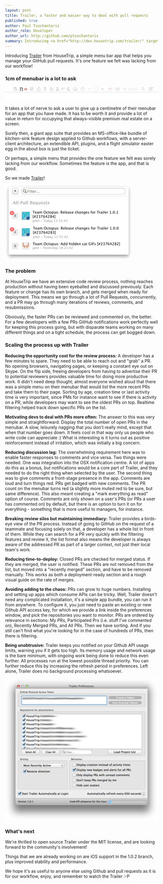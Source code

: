 ```yaml
---
layout: post
title: Trailer, a faster and easier way to deal with pull requests
published: true
author: Paul Tsochantaris
author_role: Developer
author_url: http://github.com/ptsochantaris
summary: Introducing <a href="http://dev.housetrip.com/trailer/" target="_blank">Trailer</a> from HouseTrip, a simple menu bar app that helps you manage your GitHub pull requests. It's one feature we felt was lacking from our workflow!
---
```


Introducing <a href="http://dev.housetrip.com/trailer/" target="_blank">Trailer</a> from HouseTrip, a simple menu bar app that helps you manage your GitHub pull requests. It's one feature we felt was lacking from our workflow!

### 1cm of menubar is a lot to ask

<img src="/images/2014-01-10/menubar.png" alt="Trailer App in the Menu Bar" style="border:none;box-shadow: none;margin:0;"/>

It takes a lot of nerve to ask a user to give up a centimetre of their menubar for an app that you have made.  It has to be worth it and provide a lot of value in return for occupying that always-visible premium real estate on a screen.

Surely then, a giant app suite that provides an MS-office-like bundle of kitchen-sink feature design applied to Github workflows, with a server-client architecture, an extendible API, plugins, and a flight simulator easter egg in the about box is just the ticket.

Or perhaps, a simple menu that provides the one feature we felt was sorely lacking from our workflow.  Sometimes the feature is the app, and that is good.

So we made <a href="http://dev.housetrip.com/trailer" target="_blank">Trailer</a>!

<img src="/images/2014-01-10/screenshot.png" alt="Trailer App Screen Shot" style="border:none;box-shadow: none;margin:0;"/>

### The problem

At HouseTrip we have an extensive code review process, nothing reaches production without having been eyeballed and discussed previously.  Each feature or change has its own branch, and gets merged when ready for deployment.  This means we go through a lot of Pull Requests, concurrently, and a PR may go through many iterations of reviews, comments, and resubmissions.

Obviously, the faster PRs can be reviewed and commented on, the better.  For a few developers with a few PRs GitHub notifications work perfectly well for keeping this process going, but with disparate teams working on many different things and on a tight schedule, the process can get bogged down.

### Scaling the process up with Trailer

**Reducing the opportunity cost for the review process:**  A developer has a few minutes to spare.  They need to be able to reach out and "grab" a PR.  No opening browsers, navigating pages, or keeping a constant eye out on Skype.  On the flip side, freeing developers from having to advertise their PR to potential reviewers provides valuable time for doing more productive work.  It didn't need deep thought; almost everyone wished aloud that there was a simple menu on their menubar that would list the more recent PRs and take them to their page.  Sorting by age, creation time or last activity time is very important, since PMs for instance want to see if there is activity on a PR, while developers may want to see the oldest PRs on top.  Realtime filtering helped track down specific PRs on the list.

**Motivating devs to deal with PRs more often:** The answer to this was very simple and straightforward.  Display the total number of open PRs in the menubar.  A slow, leisurely nagging that you don't really mind, except that when that number goes down.  It feels cool in that way only us people who write code can appreciate :)  What is interesting is it turns out as positive reinforcement instead of irritation, which was initially a big concern.

**Reducing discussion lag:** The overwhelming requirement here was to enable faster responses to comments and vice versa.  Two things were needed.  One was integration into the OSX notification centre.  A lot of apps do this as a bonus, but notifications would be a core part of Trailer, and they needed to do the right thing when selected by the user.  The second thing was to give comments a front-stage presence in the app.  Comments are loud and turn things red.  PRs get badged with new comments.  The PR count on the menubar turns red (a slightly more muted red to be sure, but same difference).  This also meant creating a "mark everything as read" option of course.  Comments are only shown on a user's PRs (or PRs a user has commented on) by default, but there is an option to turn it on for everything - something that is more useful to managers, for instance.

**Breaking review silos but maintaining immediacy:** Trailer provides a birds-eye view of the PR process.  Instead of going to GitHub on the request of a teammate and focusing solely on that, a developer has a whole list in front of them.  While they can search for a PR very quickly with the filtering features and review it, the list format also means the developer is always aware of the addressed PR as part of a larger context, not just their local team's work.

**Reducing time-to-deploy:** Closed PRs are checked for merged status.  If they are merged, the user is notified.  These PRs are not removed from the list, but moved into a "recently merged" section, and have to be removed manually.  This works as both a deployment-ready section and a rough visual guide on the rate of merges.

**Avoiding adding to the chaos:** PRs can grow to huge numbers.  Installing and setting up apps which consume APIs can be tricky.  Well, Trailer doesn't need any complicated installation, it's a simple app bundle, you can run it from anywhere.  To configure it, you just need to paste an existing or new Github API access key, for which we provide a link inside the preferences window, and pick the repositories you want to monitor.  PRs are ordered by relevance in sections: My PRs, Participated Prs (i.e. stuff I've commented on), Recently Merged PRs, and All PRs.  Then we have sorting.  And if you still can't find what you're looking for in the case of hundreds of PRs, then there is filtering.

**Being unobtrusive:** Trailer keeps you notified on your Github API usage limits, warning you if it gets too high.  Its memory usage and network usage is the bare minimum, with ongoing work being done to reduce this even further.  All processes run at the lowest possible thread priority.  You can further reduce this by increasing the refresh period in preferences.  Left alone, Trailer does no background processing whatsoever.

<img src="/images/2014-01-10/prefs.png" alt="Trailer App Screen Shot" style="border:none;box-shadow: none;margin:0;"/>


### What's next

We're thrilled to open source Trailer under the MIT license, and are looking forward to the community's involvement!

Things that we are already working on are iOS support in the 1.0.2 branch, plus improved stability and performance.

We hope it's as useful to anyone else using Github and pull requests as it is for our workflow, enjoy, and remember to watch the Trailer :-P
